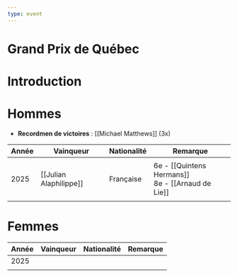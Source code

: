 ```yaml
---
type: event
---
```


# Grand Prix de Québec

# Introduction

# Hommes

- **Recordmen de victoires** : [[Michael Matthews]] (3x)

| Année | Vainqueur              | Nationalité | Remarque                                            |
| ----- | ---------------------- | ----------- | --------------------------------------------------- |
|       |                        |             |                                                     |
| 2025  | [[Julian Alaphilippe]] | Française   | 6e - [[Quintens Hermans]]<br>8e - [[Arnaud de Lie]] |
|       |                        |             |                                                     |
# Femmes

| Année | Vainqueur | Nationalité | Remarque |
| ----- | --------- | ----------- | -------- |
| 2025  |           |             |          |
|       |           |             |          |
